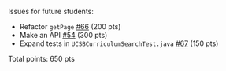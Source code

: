 
Issues for future students:

 - Refactor `getPage` [#66](https://github.com/ucsb-cs56-projects/cs56-scrapers-ucsb-curriculum/issues/66)  (200 pts)
 - Make an API [#54](https://github.com/ucsb-cs56-projects/cs56-scrapers-ucsb-curriculum/issues/54)  (300 pts)
 - Expand tests in `UCSBCurriculumSearchTest.java` [#67](https://github.com/ucsb-cs56-projects/cs56-scrapers-ucsb-curriculum/issues/67)  (150 pts)
 
 Total points: 650 pts

